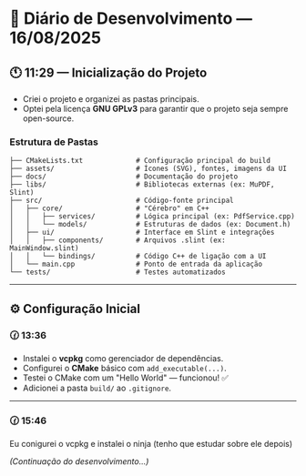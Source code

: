# 📅 Diário de Desenvolvimento — 16/08/2025

## 🕚 11:29 — Inicialização do Projeto

- Criei o projeto e organizei as pastas principais.
- Optei pela licença **GNU GPLv3** para garantir que o projeto seja sempre open-source.

### Estrutura de Pastas

```
├── CMakeLists.txt             # Configuração principal do build
├── assets/                    # Ícones (SVG), fontes, imagens da UI
├── docs/                      # Documentação do projeto
├── libs/                      # Bibliotecas externas (ex: MuPDF, Slint)
├── src/                       # Código-fonte principal
│   ├── core/                  # "Cérebro" em C++
│   │   ├── services/          # Lógica principal (ex: PdfService.cpp)
│   │   └── models/            # Estruturas de dados (ex: Document.h)
│   ├── ui/                    # Interface em Slint e integrações
│   │   ├── components/        # Arquivos .slint (ex: MainWindow.slint)
│   │   └── bindings/          # Código C++ de ligação com a UI
│   └── main.cpp               # Ponto de entrada da aplicação
└── tests/                     # Testes automatizados
```

---

## ⚙️ Configuração Inicial
### 🕜 13:36

- Instalei o **vcpkg** como gerenciador de dependências.
- Configurei o **CMake** básico com `add_executable(...)`.
- Testei o CMake com um "Hello World" — funcionou! ✅
- Adicionei a pasta `build/` ao `.gitignore`.

---
### 🕜 15:46
Eu conigurei o vcpkg e instalei o ninja (tenho que estudar sobre ele depois)

*(Continuação do desenvolvimento...)*
